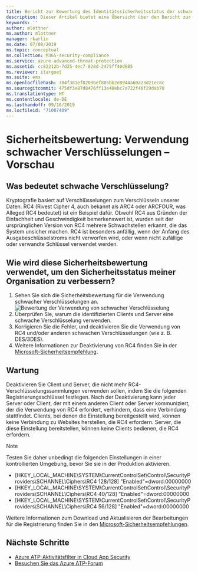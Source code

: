```yaml
---
title: Bericht zur Bewertung des Identitätssicherheitsstatus der schwachen Azure ATP-Verschlüsselung | Microsoft-Dokumentation
description: Dieser Artikel bietet eine Übersicht über den Bericht zur Bewertung des Identitätssicherheitsstatus der schwachen Azure ATP-Verschlüsselung.
keywords: ''
author: mlottner
ms.author: mlottner
manager: rkarlin
ms.date: 07/08/2019
ms.topic: conceptual
ms.collection: M365-security-compliance
ms.service: azure-advanced-threat-protection
ms.assetid: cc82212b-7d25-4ec7-828d-2475ff40d685
ms.reviewer: itargoet
ms.suite: ems
ms.openlocfilehash: 784f381ef8209bef885bb2e8944a60a23d21ec8c
ms.sourcegitcommit: 475df3e87d8476ff13e48ebc7a722f46f29dab70
ms.translationtype: HT
ms.contentlocale: de-DE
ms.lasthandoff: 09/16/2019
ms.locfileid: "71007409"
---
```

# <a name="security-assessment-weak-cipher-usage---preview"></a>Sicherheitsbewertung: Verwendung schwacher Verschlüsselungen – Vorschau


## <a name="what-are-weak-ciphers"></a>Was bedeutet schwache Verschlüsselung? 

Kryptografie basiert auf Verschlüsselungen zum Verschlüsseln unserer Daten. RC4 (Rivest Cipher 4, auch bekannt als ARC4 oder ARCFOUR, was Alleged RC4 bedeutet) ist ein Beispiel dafür.   Obwohl RC4 aus Gründen der Einfachheit und Geschwindigkeit bemerkenswert ist, wurden seit der ursprünglichen Version von RC4 mehrere Schwachstellen erkannt, die das System unsicher machen. RC4 ist besonders anfällig, wenn der Anfang des Ausgabeschlüsselstroms nicht verworfen wird, oder wenn nicht zufällige oder verwandte Schlüssel verwendet werden. 

## <a name="how-do-i-use-this-security-assessment-to-improve-my-organizational-security-posture"></a>Wie wird diese Sicherheitsbewertung verwendet, um den Sicherheitsstatus meiner Organisation zu verbessern? 

1. Sehen Sie sich die Sicherheitsbewertung für die Verwendung schwacher Verschlüsselungen an. 
    ![Bewertung der Verwendung von schwacher Verschlüsselung](media/atp-cas-isp-weak-cipher-2.png)
1. Überprüfen Sie, warum die identifizierten Clients und Server eine schwache Verschlüsselung verwenden.   
1. Korrigieren Sie die Fehler, und deaktivieren Sie die Verwendung von RC4 und/oder anderen schwachen Verschlüsselungen (wie z. B. DES/3DES). 
1. Weitere Informationen zur Deaktivierung von RC4 finden Sie in der [Microsoft-Sicherheitsempfehlung](https://support.microsoft.com/help/2868725/microsoft-security-advisory-update-for-disabling-rc4). 

## <a name="remediation"></a>Wartung

Deaktivieren Sie Client und Server, die nicht mehr RC4-Verschlüsselungssammlungen verwenden sollen, indem Sie die folgenden Registrierungsschlüssel festlegen. Nach der Deaktivierung kann jeder Server oder Client, der mit einem anderen Client oder Server kommuniziert, der die Verwendung von RC4 erfordert, verhindern, dass eine Verbindung stattfindet. Clients, bei denen die Einstellung bereitgestellt wird, können keine Verbindung zu Websites herstellen, die RC4 erfordern. Server, die diese Einstellung bereitstellen, können keine Clients bedienen, die RC4 erfordern.

> [!NOTE]
>Testen Sie daher unbedingt die folgenden Einstellungen in einer kontrollierten Umgebung, bevor Sie sie in der Produktion aktivieren. 
- [HKEY_LOCAL_MACHINE\SYSTEM\CurrentControlSet\Control\SecurityProviders\SCHANNEL\Ciphers\RC4 128/128]   "Enabled"=dword:00000000 
- [HKEY_LOCAL_MACHINE\SYSTEM\CurrentControlSet\Control\SecurityProviders\SCHANNEL\Ciphers\RC4 40/128]   "Enabled"=dword:00000000
- [HKEY_LOCAL_MACHINE\SYSTEM\CurrentControlSet\Control\SecurityProviders\SCHANNEL\Ciphers\RC4 56/128]   "Enabled"=dword:00000000

Weitere Informationen zum Download und Aktualisieren der Bearbeitungen für die Registrierung finden Sie in den [Microsoft-Sicherheitsempfehlungen](https://docs.microsoft.com/security-updates/SecurityAdvisories/2013/2868725).


## <a name="next-steps"></a>Nächste Schritte
- [Azure ATP-Aktivitätsfilter in Cloud App Security](atp-activities-filtering-mcas.md)
- [Besuchen Sie das Azure ATP-Forum](https://aka.ms/azureatpcommunity)
